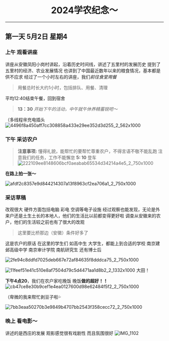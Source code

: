 <div align="center">

# 2024学农纪念～
</div>

***

## 第一天 5月2日 星期4

### 上午 观看讲座

讲座从安徽凤阳小岗村讲起，沿着历史时间线，讲述了五里村的发展历史
提到了五里村的经济、农业发展情况
也讲到了中国最近数年以来的粮食情况，基本都是供不应求
经过了一个小时左右的讲座，我们*前往食堂用餐*

> 用餐总时长大约1小时，包括排队、用餐、清理

平均12:40结束午餐，回到宿舍

> **13：30** *开始下午的活动，中午就午休养精蓄锐吧～*

（多线程🉐充电插头
![4496f8a450aff7cc308858a433e29ee352d3d255_2_562x1000](https://github.com/Puurestar/Memorial-of-Xuenong/assets/105161692/d72d3a27-d9cf-44bb-ae85-5307e25bc368)

### 下午 采访农户

> **注意事项:**
懂得礼貌，能帮忙的要帮忙尊重农户，不得言语不敬不能乱跑
注意我们的任务，工作不能懈怠
**5: 10** 登车
![222109ee8148606bcf0aeabab65534d34214a4e5_2_750x1000](https://github.com/Puurestar/Memorial-of-Xuenong/assets/105161692/85751fee-05e9-4415-a1fa-672cf25da884)

**在路上拍一张～**

![afdf2c8357e9d844214307a13f8963cf2ea706a1_2_750x1000](https://github.com/Puurestar/Memorial-of-Xuenong/assets/105161692/d6123e34-0bc2-428f-8148-a80dc643d830)

### 采访草稿 
改观很大 硬件方面包括电脑 彩电 空调等电子设施
经过观察也能发现，无论是外来户还是土生土长的本地人，他们的生活比以前都变得更好啦
调查从安徽来的农户，他们的生活较之前也有了很大的改观
> 这里要比桥那边（安徽）条件好多了

这是农户的原话
在这里的学生们 如高中生 大学生，都能上到合适的学校
南京建邺高级中学 南京审计学院 南航研究生 还有博士后

![2fe94c8ddfd7025deb667e72af84635f8dddca75_2_750x1000](https://github.com/Puurestar/Memorial-of-Xuenong/assets/105161692/d457faae-1bdb-4e02-82dc-9046d45b36e0)

![11feef51e41c510e8af7504d79c5d4471aa1d8b2_2_1332x1000](https://github.com/Puurestar/Memorial-of-Xuenong/assets/105161692/da3b89af-1295-4da9-a63d-cd1025804e22)
大田！

**下午4点20**，我们在农户家吃晚饭
晚饭**做的超好！！**
![cb47ce8e30b9cef1e4ea0127600d98e62484f5f2_2_750x1000](https://github.com/Puurestar/Memorial-of-Xuenong/assets/105161692/5149cfd0-6a54-48cb-9510-3d3f70c408c4)

（卑微的我来帮忙剥豆子啦💦

![7bb3eaa50270b3e9849b4707bb2543f358cecc72_2_750x1000](https://github.com/Puurestar/Memorial-of-Xuenong/assets/105161692/3750db27-b27c-4976-8f14-fb52b1388c51)
### 晚上 看电影～

讲述的是西庄的发展
观影感觉很有戏剧性 而且氛围很好
![IMG_1102](https://github.com/Puurestar/Memorial-of-Xuenong/assets/105161692/5fed1d81-6bee-4583-9a8f-bef483e0751b)

